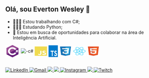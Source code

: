 ## Olá, sou Everton Wesley 👋

- 🧑🏾‍💼 Estou trabalhando com C#;
- 👨🏾‍💻 Estudando Python; 
- 🔎 Estou em busca de oportunidades para colaborar na área de Inteligência Artificial.

<div style="display: inline_block">
    <img align="center" alt="-Csharp" height="40" width="45" src="https://raw.githubusercontent.com/devicons/devicon/master/icons/csharp/csharp-original.svg">
    <img align="center" alt="-c#" height="35" width="45" src="https://cdn.jsdelivr.net/gh/devicons/devicon@latest/icons/cplusplus/cplusplus-original.svg" />
    <img align="center" alt="-3s" height="30" width="40" src="https://raw.githubusercontent.com/devicons/devicon/master/icons/javascript/javascript-plain.svg">
    <img align="center" alt="-Ts" height="38" width="30" src="https://raw.githubusercontent.com/devicons/devicon/master/icons/typescript/typescript-plain.svg">
    <img align="center" alt="-CSS" height="30" width="40" src="https://raw.githubusercontent.com/devicons/devicon/master/icons/css3/css3-original.svg">
    <img align="center" alt="-React" height="30" width="40" src="https://raw.githubusercontent.com/devicons/devicon/master/icons/react/react-original.svg">
    <img align="center" alt="-HTML" height="30" width="40" src="https://raw.githubusercontent.com/devicons/devicon/master/icons/html5/html5-original.svg">
</div>

##

<div>
    <a href="https://www.linkedin.com/in/everton-w-5a0a79317/" target="_blank">
        <img src="https://img.shields.io/badge/-LinkedIn-3F00FF?style=for-the-badge&logo=linkedin&logoColor=green" alt="LinkedIn">
    </a>
    <a href="cst.evertonwesley@gmail.com">
        <img src="https://img.shields.io/badge/-Gmail-3F00FF?style=for-the-badge&logo=gmail&logoColor=gray" alt="Gmail">
    </a>
    <a href="https://discord.gg/dVGx9QMM">
        <img src="https://img.shields.io/badge/Discord-3F00FF?style=for-the-badge&logo=discord&logoColor=yellow">
    </a>
    <a href="https://github.com/devevertonwesley">
        <img src="https://img.shields.io/badge/GitHub-3F00FF?style=for-the-badge&logo=github&logoColor=white">
    </a>
    <a href="https://www.instagram.com/evertonwesley10" target="_blank">
        <img src="https://img.shields.io/badge/-Instagram-3F00FF?style=for-the-badge&logo=instagram&logoColor=orange" alt="Instagram">
    </a>
    <a href="https://www.youtube.com/@EvertonW-f3y">
        <img src="https://img.shields.io/badge/YouTube-3F00FF?style=for-the-badge&logo=youtube&logoColor=red">
    </a>
    <a href="https://www.twitch.tv/subtrone" target="_blank">
        <img src="https://img.shields.io/badge/Twitch-3F00FF?style=for-the-badge&logo=twitch&logoColor=purple" alt="Twitch">
    </a>
</div>
